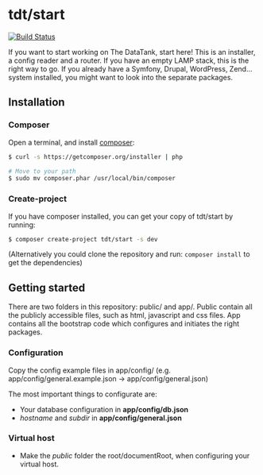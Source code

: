# tdt/start

[![Build Status](https://travis-ci.org/tdt/start.png?branch=development)](https://travis-ci.org/tdt/start)

If you want to start working on The DataTank, start here! This is an installer, a config reader and a router. If you have an empty LAMP stack, this is the right way to go. If you already have a Symfony, Drupal, WordPress, Zend... system installed, you might want to look into the separate packages.

## Installation

### Composer

Open a terminal, and install [composer](http://getcomposer.org/download/):

``` bash
$ curl -s https://getcomposer.org/installer | php

# Move to your path
$ sudo mv composer.phar /usr/local/bin/composer
```

### Create-project

If you have composer installed, you can get your copy of tdt/start by running:

``` bash
$ composer create-project tdt/start -s dev
```

(Alternatively you could clone the repository and run: `composer install` to get the dependencies)

## Getting started

There are two folders in this repository: public/ and app/. Public contain all the publicly accessible files, such as html, javascript and css files. App contains all the bootstrap code which configures and initiates the right packages.

### Configuration

Copy the config example files in app/config/ (e.g. app/config/general.example.json &rarr; app/config/general.json)

The most important things to configurate are:

+ Your database configuration in **app/config/db.json**
+ *hostname* and *subdir* in **app/config/general.json**

### Virtual host

* Make the *public* folder the root/documentRoot, when configuring your virtual host.
